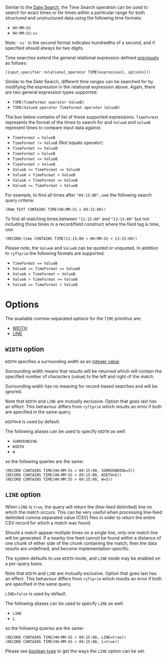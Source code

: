 Similar to the [Date Search](./DATE.md), the Time Search operation can be
used to search for exact times or for times within a particular range
for both structured and unstructured data using the following time formats:

- `HH:MM:SS`
- `HH:MM:SS:ss`

Note: `'ss'` in the second format indicates hundredths of a second,
and if specified should always be two digits.

Time searches extend the general relational expression defined
[previously](./README.md#general-search-syntax) as follows:

```
(input_specifier relational_operator TIME(expression[, options]))
```

Similar to the Date Search, different time ranges can be searched for by modifying
the expression in the relational expression above. Again, there are two general
expression types supported:

- `TIME(TimeFormat operator ValueB)`
- `TIME(ValueA operator TimeFormat operator ValueB)`

The box below contains of list of these supported expressions. `TimeFormat` represents
the format of the times to search for and `ValueA` and `ValueB` represent times
to compare input data against.

- `TimeFormat = ValueB`
- `TimeFormat != ValueB` (Not equals operator)
- `TimeFormat >= ValueB`
- `TimeFormat > ValueB`
- `TimeFormat <= ValueB`
- `TimeFormat < ValueB`
- `ValueA <= TimeFormat <= ValueB`
- `ValueA < TimeFormat < ValueB`
- `ValueA < TimeFormat <= ValueB`
- `ValueA <= TimeFormat < ValueB`

For example, to find all times after `"09:15:00"`, use the following search query criteria:

```
(RAW_TEXT CONTAINS TIME(HH:MM:SS > 09:15:00))
```

To find all matching times between `"11:15:00"` and `"13:15:00"` but not including
those times in a record/field construct where the field tag is time, use:

```
(RECORD.time CONTAINS TIME(11:15:00 < HH:MM:SS < 13:15:00))
```

Please note, the `ValueA` and `ValueB` can be quoted or unquoted.
In addition to `ryftprim` the following formats are supported:
- `TimeFormat == ValueB`
- `ValueA >= TimeFormat >= ValueB`
- `ValueA > TimeFormat > ValueB`
- `ValueA > TimeFormat >= ValueB`
- `ValueA >= TimeFormat > ValueB`


# Options

The available comma-separated options for the `TIME` primitive are:

- [WIDTH](#width-option)
- [LINE](#line-option)


## `WIDTH` option

`WIDTH` specifies a surrounding width as an [integer value](./README.md#integers).

Surrounding width means that results will be returned which will contain
the specified number of characters (value) to the left and right of the match.

Surrounding width has no meaning for record-based searches and will be ignored.

Note that `WIDTH` and `LINE` are mutually exclusive. Option that goes last
has an effect. This behaviour differs from `ryftprim` which results an error
if both are specified in the same query.

`WIDTH=0` is used by default.

The following aliases can be used to specify `WIDTH` as well:
- `SURROUNDING`
- `WIDTH`
- `W`

so the following queries are the same:

```
(RECORD CONTAINS TIME(HH:MM:SS > 09:15:00, SURROUNDING=5))
(RECORD CONTAINS TIME(HH:MM:SS > 09:15:00, WIDTH=5))
(RECORD CONTAINS TIME(HH:MM:SS > 09:15:00, W=5))
```


## `LINE` option

When `LINE` is `true`, the query will return the (line-feed delimited) line
on which the match occurs. This can be very useful when processing line-feed
delimited comma separated value (CSV) files in order to return the entire
CSV record for which a match was found.

Should a match appear multiple times on a single line, only one match line
will be generated. If a nearby line feed cannot be found within a distance
of one chunk of either side of the chunk containing the match, then the data
results are undefined, and become implementation-specific.

The system defaults to use `WIDTH` mode, and `LINE` mode may be enabled
on a per-query basis.

Note that `WIDTH` and `LINE` are mutually exclusive. Option that goes last
has an effect. This behaviour differs from `ryftprim` which results an error
if both are specified in the same query.

`LINE=false` is used by default.

The following aliases can be used to specify `LINE` as well:
- `LINE`
- `L`

so the following queries are the same:

```
(RECORD CONTAINS TIME(HH:MM:SS > 09:15:00, LINE=true))
(RECORD CONTAINS TIME(HH:MM:SS > 09:15:00, L=true))
```

Please see [boolean type](./README.md#booleans) to get the ways
the `LINE` option can be set.
